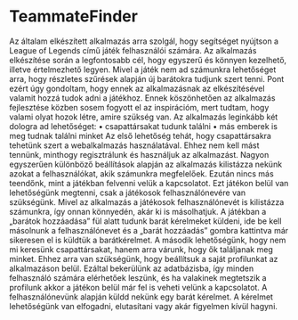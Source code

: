 # TeammateFinder
Az általam elkészített alkalmazás arra szolgál, hogy segítséget nyújtson a League of Legends című játék felhasználói számára.  Az alkalmazás elkészítése során a legfontosabb cél,
hogy egyszerű és könnyen kezelhető, illetve értelmezhető legyen. Mivel a játék nem ad számunkra lehetőséget arra, hogy részletes szűrések alapján új barátokra tudjunk szert tenni. 
Pont ezért úgy gondoltam, hogy ennek az alkalmazásnak az elkészítésével valamit hozzá tudok adni a játékhoz. Ennek köszönhetően az alkalmazás fejlesztése közben sosem fogyott el 
az inspirációm, mert tudtam, hogy valami olyat hozok létre, amire szükség van. 
Az alkalmazás leginkább két dologra ad lehetőséget:
•	csapattársakat tudunk találni
•	más emberek is meg tudnak találni minket
Az első lehetőség tehát, hogy csapattársakra tehetünk szert a webalkalmazás használatával. Ehhez nem kell mást tennünk, minthogy regisztrálunk és használjuk az alkalmazást. 
Nagyon egyszerűen különböző beállítások alapján az alkalmazás kilistázza nekünk azokat a felhasználókat, akik számunkra megfelelőek. Ezután nincs más teendőnk, mint a játékban 
felvenni velük a kapcsolatot. Ezt játékon belül van lehetőségünk megtenni, csak a játékosok felhasználónevére van szükségünk. Mivel az alkalmazás a játékosok felhasználónevét 
is kilistázza számunkra, így onnan könnyedén, akár ki is másolhatjuk. A játékban a „barátok hozzáadása” fül alatt tudunk barát kérelmeket küldeni, ide be kell másolnunk a 
felhasználónevet és a „barát hozzáadás” gombra kattintva már sikeresen el is küldtük a barátkérelmet.
A második lehetőségünk, hogy nem mi keresünk csapattársakat, hanem arra várunk, hogy ők találjanak meg minket. Ehhez arra van szükségünk, hogy beállítsuk a saját profilunkat 
az alkalmazáson belül. Ezáltal bekerülünk az adatbázisba, így minden felhasználó számára elérhetőek leszünk, és ha valakinek megtetszik a profilunk akkor a játékon belül már 
fel is veheti velünk a kapcsolatot. A felhasználónevünk alapján küldd nekünk egy barát kérelmet. A kérelmet lehetőségünk van elfogadni, elutasítani vagy akár figyelmen kívül 
hagyni. 
